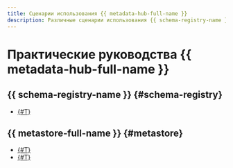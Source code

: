 ```yaml
---
title: Сценарии использования {{ metadata-hub-full-name }}
description: Различные сценарии использования {{ schema-registry-name }} в {{ yandex-cloud }}.
---
```


# Практические руководства {{ metadata-hub-full-name }}

## {{ schema-registry-name }} {#schema-registry}

* [{#T}](./schema-registry-cdc-debezium-kafka.md)


## {{ metastore-full-name }} {#metastore}

* [{#T}](./metastore-import.md)
* [{#T}](./sharing-tables.md)


